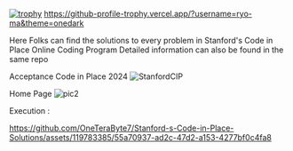 [![trophy](https://github-profile-trophy.vercel.app/?username=ryo-ma)](https://github.com/ryo-ma/github-profile-trophy)
https://github-profile-trophy.vercel.app/?username=ryo-ma&theme=onedark

Here Folks can find the solutions to every problem in Stanford's Code in Place Online Coding Program
Detailed information can also be found in the same repo

Acceptance Code in Place 2024 
![StanfordCIP](https://github.com/OneTeraByte7/Stanford-s-Code-in-Place-Solutions/assets/119783385/59a8138b-7674-4cf1-80d9-8301363b661b)

Home Page
![pic2](https://github.com/OneTeraByte7/Stanford-s-Code-in-Place-Solutions/assets/119783385/53e45d98-1f7b-4132-a7ae-2bf70b0b662e)

Execution :

https://github.com/OneTeraByte7/Stanford-s-Code-in-Place-Solutions/assets/119783385/55a70937-ad2c-47d2-a153-4277bf0c4fa8

